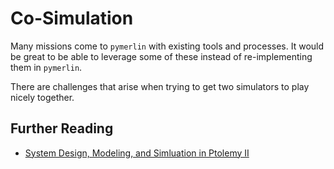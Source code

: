 # Co-Simulation

Many missions come to `pymerlin` with existing tools and processes. It would be great to be able to leverage some of
these instead of re-implementing them in `pymerlin`.

There are challenges that arise when trying to get two simulators to play nicely together. 

## Further Reading
- [System Design, Modeling, and Simluation in Ptolemy II](https://ptolemy.berkeley.edu/books/Systems/PtolemyII_DigitalV1_02.pdf)